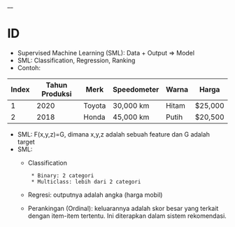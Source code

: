 __

# ID

* Supervised Machine Learning (SML): Data + Output => Model
* SML: Classification, Regression, Ranking
* Contoh:

| Index | Tahun Produksi | Merk      | Speedometer | Warna   | Harga   |
|-------|----------------|-----------|-------------|---------|---------|
| 1     | 2020           | Toyota    | 30,000 km   | Hitam   | $25,000 |
| 2     | 2018           | Honda     | 45,000 km   | Putih   | $20,500 |

* SML: F(x,y,z)=G, dimana x,y,z adalah sebuah feature dan G adalah target
* SML:
  * Classification
    
         * Binary: 2 categori
         * Multiclass: lebih dari 2 categori
    
  * Regresi: outputnya adalah angka (harga mobil)
  * Perankingan (Ordinal): keluarannya adalah skor besar yang terkait dengan item-item tertentu. Ini diterapkan dalam sistem rekomendasi.

